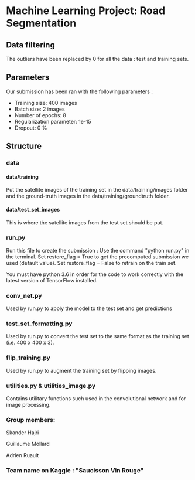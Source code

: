 # Machine Learning Project: Road Segmentation

## Data filtering

The outliers have been replaced by 0 for all the data : test and training sets. 

## Parameters

Our submission has been ran with the following parameters : 

* Training size: 400 images
* Batch size: 2 images
* Number of epochs: 8
* Regularization parameter: 1e-15
* Dropout: 0 %

## Structure

### data

#### data/training

Put the satellite images of the training set in the data/training/images folder and the ground-truth images in the data/training/groundtruth folder.

#### data/test_set_images

This is where the satellite images from the test set should be put.

### run.py

Run this file to create the submission : Use the command "python run.py" in the terminal. Set restore_flag = True to get the precomputed submission we used (default value). Set restore_flag = False to retrain on the train set.

You must have python 3.6 in order for the code to work correctly with the latest version of TensorFlow installed.

### conv_net.py	

Used by run.py to apply the model to the test set and get predictions

### test_set_formatting.py

Used by run.py to convert the test set to the same format as the training set (i.e. 400 x 400 x 3).

### flip_training.py

Used by run.py to augment the training set by flipping images.

### utilities.py & utilities_image.py

Contains utilitary functions such used in the convolutional network and for image processing.

### Group members:

Skander Hajri

Guillaume Mollard

Adrien Ruault

### Team name on Kaggle : "Saucisson Vin Rouge"